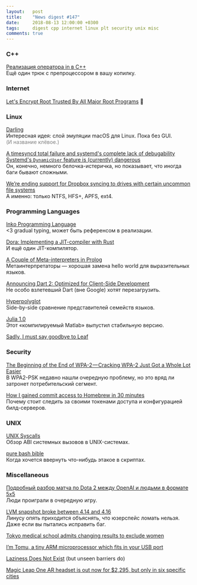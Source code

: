 ```yaml
---
layout:   post
title:    "News digest #147"
date:     2018-08-13 12:00:00 +0300
tags:     digest cpp internet linux plt security unix misc
comments: true
---
```


### C++

[Реализация оператора in в С++](https://habr.com/post/419579/)<br/>
Ещё один трюк с препроцессором в вашу копилку.

### Internet

[Let's Encrypt Root Trusted By All Major Root Programs](https://letsencrypt.org/2018/08/06/trusted-by-all-major-root-programs.html) :tada:

### Linux

[Darling](http://www.darlinghq.org)<br/>
Интересная идея: cлой эмуляции macOS для Linux. Пока без GUI.<br/>
<span style="color: gray">(И название клёвое.)</span>

[A timesyncd total failure and systemd's complete lack of debugability](https://utcc.utoronto.ca/~cks/space/blog/linux/SystemdTimesyncdFailure)<br/>
[Systemd's `DynamicUser` feature is (currently) dangerous](https://utcc.utoronto.ca/~cks/space/blog/linux/SystemdDynamicUserDangerous)<br/>
Он, конечно, немного белочка-истеричка, но показывает, что иногда баги бывают сложными.

[We’re ending support for Dropbox syncing to drives with certain uncommon file systems](https://www.dropboxforum.com/t5/Syncing-and-uploads/Linux-Dropbox-client-warn-me-that-it-ll-stop-syncing-in-Nov-why/m-p/290065/highlight/true#M42255)<br/>
А именно: только NTFS, HFS+, APFS, ext4.

### Programming Languages

[Inko Programming Language](https://inko-lang.org)<br/>
<3 gradual typing, может быть референсом в реализации.

[Dora: Implementing a JIT-compiler with Rust](https://dinfuehr.github.io/blog/dora-implementing-a-jit-compiler-with-rust/)<br/>
И ещё один JIT-компилятор.

[A Couple of Meta-interpreters in Prolog](https://www.metalevel.at/acomip/)<br/>
Метаинтерпретаторы — хорошая замена hello world для выразительных языков.

[Announcing Dart 2: Optimized for Client-Side Development](https://medium.com/dartlang/announcing-dart-2-80ba01f43b6)<br/>
Не особо взлетевший Dart (вне Google) хотят перезагрузить.

[Hyperpolyglot](http://hyperpolyglot.org)<br/>
Side-by-side сравнение представителей семейств языков.

[Julia 1.0](https://julialang.org/blog/2018/08/one-point-zero)<br/>
Этот «компилируемый Matlab» выпустил стабильную версию.

[Sadly, I must say goodbye to Leaf](https://mortoray.com/2018/08/07/sadly-i-must-say-goodbye-to-leaf-my-programming-language/)

### Security

[The Beginning of the End of WPA-2 — Cracking WPA-2 Just Got a Whole Lot Easier](https://medium.com/@billbuchanan_27654/the-beginning-of-the-end-of-wpa-2-cracking-wpa-2-just-got-a-whole-lot-easier-55d7775a7a5a)<br/>
В WPA2-PSK недавно нашли очередную проблему, но это вряд ли затронет потребительский сегмент.

[How I gained commit access to Homebrew in 30 minutes](https://medium.com/@vesirin/how-i-gained-commit-access-to-homebrew-in-30-minutes-2ae314df03ab)<br/>
Почему стоит следить за своими токенами доступа и конфигурацией билд-серверов.

### UNIX

[UNIX Syscalls](https://john-millikin.com/unix-syscalls)<br/>
Обзор ABI системных вызовов в UNIX-системах.

[pure bash bible](https://github.com/dylanaraps/pure-bash-bible)<br/>
Когда хочется ввернуть что-нибудь этакое в скриптах.

### Miscellaneous

[Подробный разбор матча по Dota 2 между OpenAI и людьми в формате 5x5](https://habr.com/company/crossover/blog/419407/)<br/>
Люди проиграли в очередную игру.

[LVM snapshot broke between 4.14 and 4.16](https://lkml.org/lkml/2018/8/3/621)<br/>
Линусу опять приходится объяснять, что юзерспейс ломать нельзя. Даже если вы пытались исправить баг.

[Tokyo medical school admits changing results to exclude women](https://www.theguardian.com/world/2018/aug/08/tokyo-medical-school-admits-changing-results-to-exclude-women)

[I’m Tomu, a tiny ARM microprocessor which fits in your USB port](https://tomu.im)

[Laziness Does Not Exist](https://medium.com/@dr_eprice/laziness-does-not-exist-3af27e312d01) (but unseen barriers do)

[Magic Leap One AR headset is out now for $2,295, but only in six specific cities](https://www.cnet.com/google-amp/news/magic-leap-one-ar-headset-is-now-out-for-2295-but-only-in-six-specific-cities/)
